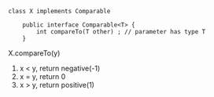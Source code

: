 `class X implements Comparable`


```
    public interface Comparable<T> {
        int compareTo(T other) ; // parameter has type T
    }
```


X.compareTo(y)
1. x < y, return negative(-1)
2. x = y, return 0
3. x > y, return positive(1)